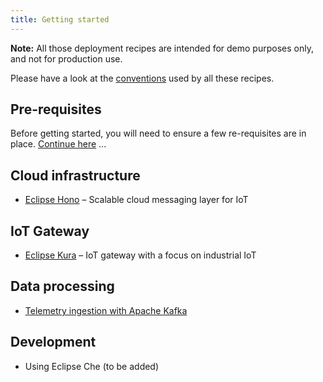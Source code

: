 ```yaml
---
title: Getting started
---
```


**Note:** All those deployment recipes are intended for demo purposes only, and not for production use.

Please have a look at the [conventions](conventions.html) used by all these recipes.

## Pre-requisites

Before getting started, you will need to ensure a few re-requisites are in place. [Continue here](pre-req) ...

## Cloud infrastructure

* [Eclipse Hono](cloud/hono.html) – Scalable cloud messaging layer for IoT

## IoT Gateway

* [Eclipse Kura](gateway/kura.html) – IoT gateway with a focus on industrial IoT

## Data processing

* [Telemetry ingestion with Apache Kafka](data/kafka.html)

## Development

* Using Eclipse Che (to be added)
